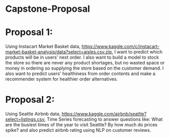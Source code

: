# Capstone-Proposal

# Proposal 1: 
Using Instacart Market Basket data, https://www.kaggle.com/c/instacart-market-basket-analysis/data?select=aisles.csv.zip, I want to predict which products will be in users' next order. I also want to build a model to stock the store so there are never any product shortages, but no wasted space or money in ordering so supplying the store based on the customer demand. I also want to predict users' healthiness from order contents and make a recommender system for healthier order alternatives.


# Proposal 2: 
Using Seattle Airbnb data, https://www.kaggle.com/airbnb/seattle?select=listings.csv, Time Series forecasting to answer questions like: What are the busiest times of the year to visit Seattle? By how much do prices spike? and also predict airbnb rating using NLP on customer reviews.


